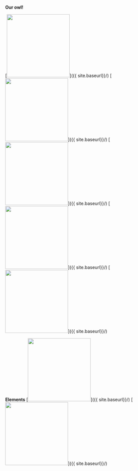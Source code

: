 
**Our owl!**

[<img src="{{ site.baseurl}}/images/mascot.png" alt="" width="200" />]({{ site.baseurl}}/)
[<img src="{{ site.baseurl}}/images/exercise.png" alt="" width="200" />]({{ site.baseurl}}/)
[<img src="{{ site.baseurl}}/images/funfact.png" alt="" width="200" />]({{ site.baseurl}}/)
[<img src="{{ site.baseurl}}/images/note.png" alt="" width="200" />]({{ site.baseurl}}/)
[<img src="{{ site.baseurl}}/images/404.png" alt="" width="200" />]({{ site.baseurl}}/)

**Elements**
[<img src="{{ site.baseurl}}/images/favicon.png" alt="" width="200" />]({{ site.baseurl}}/)
[<img src="{{ site.baseurl}}/images/sign.png" alt="" width="200" />]({{ site.baseurl}}/)
